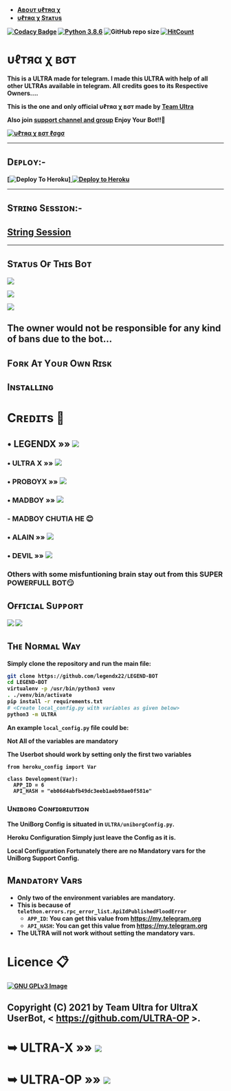 * <b><a href ="https://github.com/ULTRA-OP/ULTRA-X#%CF%85%E2%84%93%D1%82%D1%8F%CE%B1-%CF%87-%D0%B2%CF%83%D1%82">Aʙᴏᴜᴛ υℓтяα χ </a>
* <b><a href="https://github.com/ULTRA-OP/ULTRA-X/blob/main/README.md#s%E1%B4%9B%E1%B4%80%E1%B4%9B%E1%B4%9Cs-o%D2%93-t%CA%9C%C9%AAs-b%E1%B4%8F%E1%B4%9B">υℓтяα χ Sᴛᴀᴛᴜs <a/>

[![Codacy Badge](https://api.codacy.com/project/badge/Grade/f7c51539e67b483bb8d7749acca51d3a)](https://app.codacy.com/gh/legendx22/LEGEND-BOT?utm_source=github.com&utm_medium=referral&utm_content=legendx22/LEGEND-BOT&utm_campaign=Badge_Grade_Settings)
[![Python 3.8.6](https://img.shields.io/badge/Python-3.8.6%20or%20newer-blue.svg)](https://www.python.org/downloads/release/python-386/)
![GitHub repo size](https://img.shields.io/github/repo-size/ULTRA-OP/ULTRA-X)
[![HitCount](http://hits.dwyl.com/ULTRA-OP/ULTRA-X.svg)](http://hits.dwyl.com/ULTRA-OP/ULTRA-X)


# υℓтяα χ вσт
This is a ULTRA made for telegram. I made this ULTRA with help of all other ULTRAs available in telegram. All credits goes to its Respective Owners....

This is the one and only official υℓтяα χ вσт made by [ Team Ultra](https://t.me/ULTRAXOT) 

Also join [support channel and group](https://github.com/ULTRA-OP/ULTRA-X#o%D2%93%D2%93%C9%AA%E1%B4%84%C9%AA%E1%B4%80%CA%9F-s%E1%B4%9C%E1%B4%98%E1%B4%98%E1%B4%8F%CA%80%E1%B4%9B) Enjoy Your Bot!!💝

[![υℓтяα χ вσт ℓσgσ](https://telegra.ph/file/3319f8a33ea113509e179.jpg)](https://t.me/ULTRAXOT)

-------------------------------------------------

## Dᴇᴘʟᴏʏ:-

[![Deploy To Heroku](https://www.herokucdn.com/deploy/button.svg)]<a href="https://heroku.com/deploy?template=https://github.com/KING-USER1/EAGLE-BOT/blob/main"> <img src="https://www2.assets.heroku.com/assets/elements/elements-buttons-2-4867044559069b937ba0fd078f5604f310a49928bd1b59fb3d2f0ff96e0d97c8.svg" alt="Deploy to Heroku" /></a></p>

------------------------------------------------

## Sᴛʀɪɴɢ Sᴇssɪᴏɴ:-

## [String Session](https://repl.it/@legendx22/LEGEND-BOT#main.py)

-------------------------------------------------

## Sᴛᴀᴛᴜs Oғ Tʜɪs Bᴏᴛ
<p align="left"><a href="https://github.com/ULTRAX-OP/ULTRA-X/network/members"><img src="https://img.shields.io/github/forks/ULTRA-OP/ULTRA-X?label=Forks&logoColor=pink&style=social"></a><p align="left"><a href="https://github.com/ULTRA-OP/ULTRA-X/stargazers"><img src="https://img.shields.io/github/stars/ULTRA-OP/ULTRA-X?logoColor=red&style=social"></a><p align="left"><a href="https://github.com/ULTRA-OP/ULTRA-x"><img src="https://img.shields.io/github/last-commit/Ultra-Op/Ultra-X?style=plastic"></a>

## The owner would not be responsible for any kind of bans due to the bot...
## Fᴏʀᴋ Aᴛ Yᴏᴜʀ Oᴡɴ Rɪsᴋ
## Iɴsᴛᴀʟʟɪɴɢ

# Cʀᴇᴅɪᴛs 📍
## • LEGENDX  »»  <a href="https://github.com/LEGENDXOP" alt="LegendX"> <img src="https://img.shields.io/badge/LEGEND X-E5E4E2?logo=github" /></a>
### • ULTRA X  »»  <a href="https://github.com/LEGENDXOP/LEGEND-BOT" alt="UltraX"> <img src="https://img.shields.io/badge/ULTRA-X-98AFC7?logo=github" /></a>
### • PROBOYX  »»  <a href="https://github.com/PROBOYX" alt="ProBoy X"> <img src="https://img.shields.io/badge/PROBOY X-625D5D?logo=github" /></a>
### • MADBOY   »»  <a href="https://github.com/madboy482" alt="MadBoy"> <img src="https://img.shields.io/badge/MADBOY-30302f?logo=github" /></a>
### - MADBOY CHUTIA HE 😊 
### • ALAIN    »»  <a href="https://github.com/infotechbro" alt="Alain"> <img src="https://img.shields.io/badge/ALAIN-95B9C7?logo=github" /></a>
### • DEVIL    »»  <a href="https://github.com/lucifeermorningstar" alt="Devil"> <img src="https://img.shields.io/badge/DEVIL-82CAFA?logo=github" /></a>


### Others with some misfuntioning brain stay out from this SUPER POWERFULL BOT😏

## Oғғɪᴄɪᴀʟ Sᴜᴘᴘᴏʀᴛ
<a href="https://telegram.me/UltraXChat"><img src="https://img.shields.io/badge/Join-Support%20Channel-red.svg?style=for-the-badge&logo=Telegram"></a>
<a href="https://telegram.me/UltraX_Support"><img src="https://img.shields.io/badge/Join-Support%20Group-blue.svg?style=for-the-badge&logo=Telegram"></a>

## Tʜᴇ Nᴏʀᴍᴀʟ Wᴀʏ

Simply clone the repository and run the main file:
```sh
git clone https://github.com/legendx22/LEGEND-BOT
cd LEGEND-BOT
virtualenv -p /usr/bin/python3 venv
. ./venv/bin/activate
pip install -r requirements.txt
# <Create local_config.py with variables as given below>
python3 -m ULTRA
```

An example `local_config.py` file could be:

**Not All of the variables are mandatory**

__The Userbot should work by setting only the first two variables__

```python3
from heroku_config import Var

class Development(Var):
  APP_ID = 6
  API_HASH = "eb06d4abfb49dc3eeb1aeb98ae0f581e"
```

### Uɴɪʙᴏʀɢ Cᴏɴғɪɢʀɪᴜᴛɪᴏɴ

The UniBorg Config is situated in `ULTRA/uniborgConfig.py`.

**Heroku Configuration**
Simply just leave the Config as it is.

**Local Configuration**
Fortunately there are no Mandatory vars for the UniBorg Support Config.

## Mᴀɴᴅᴀᴛᴏʀʏ Vᴀʀs

- Only two of the environment variables are mandatory.
- This is because of `telethon.errors.rpc_error_list.ApiIdPublishedFloodError`
    - `APP_ID`:   You can get this value from https://my.telegram.org 
    - `API_HASH`:   You can get this value from https://my.telegram.org
- The ULTRA will not work without setting the mandatory vars.


# Licence 📋
[![GNU GPLv3 Image](https://www.gnu.org/graphics/gplv3-127x51.png)](http://www.gnu.org/licenses/gpl-3.0.en.html)  

## Copyright (C) 2021 by Team Ultra for UltraX UserBot, < https://github.com/ULTRA-OP >.


# ➥ ULTRA-X   »»  <a href="https://github.com/ULTRA-OP/ULTRA-X" alt="UltraX"> <img src="https://img.shields.io/badge/ULTRA X-413839?logo=github" /></a>
# ➥ ULTRA-OP  »»  <a href="https://github.com/ULTRA-OP" alt="Ultra-Op"> <img src="https://img.shields.io/badge/ULTRA OP-BCE954?logo=github" /></a>
